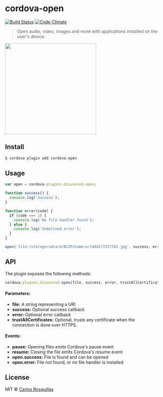 cordova-open
====

[![Build Status](https://travis-ci.org/disusered/cordova-open.svg)](https://travis-ci.org/disusered/cordova-open) [![Code Climate](https://codeclimate.com/github/disusered/cordova-open/badges/gpa.svg)](https://codeclimate.com/github/disusered/cordova-open) 

> Open audio, video, images and more with applications installed on the user's device.

<img src="https://raw.githubusercontent.com/disusered/cordova-open/docs/open.png" width="300px" />

## Install

```bash
$ cordova plugin add cordova-open
```

## Usage

```javascript
var open = cordova.plugins.disusered.open;

function success() {
  console.log('Success');
}

function error(code) {
  if (code === 1) {
    console.log('No file handler found');
  } else {
    console.log('Undefined error');
  }
}

open('file:/storage/sdcard/DCIM/Camera/1404177327783.jpg', success, error);
```

## API
The plugin exposes the following methods:

```javascript
cordova.plugins.disusered.open(file, success, error, trustAllCertificates)
```

#### Parameters:
* __file:__ A string representing a URI
* __success:__ Optional success callback
* __error:__ Optional error callback
* __trustAllCertificates:__ Optional, trusts any certificate when the connection is done over HTTPS.

#### Events:
* __pause:__ Opening files emits Cordova's pause event
* __resume:__ Closing the file emits Cordova's resume event
* __open.success:__ File is found and can be opened
* __open.error:__ File not found, or no file handler is installed

## License

MIT © [Carlos Rosquillas](http://carlosanton.io)
